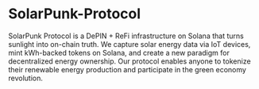 # SolarPunk-Protocol
SolarPunk Protocol is a DePIN + ReFi infrastructure on Solana that turns sunlight into on-chain truth. We capture solar energy data via IoT devices, mint kWh-backed tokens on Solana, and create a new paradigm for decentralized energy ownership. Our protocol enables anyone to tokenize their renewable energy production and participate in the green economy revolution.
